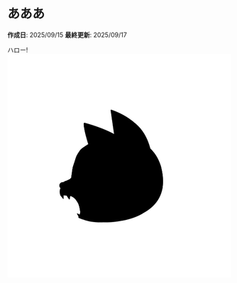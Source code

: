 # あああ

**作成日**: 2025/09/15
**最終更新**: 2025/09/17

ハロー!
![logo.png](https://raw.githubusercontent.com/kei2kei/learning-logs/main/wakannyai_posts/4/images/20250917141220_logo.png)
